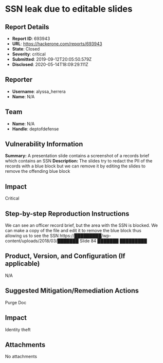 # SSN leak due to editable slides

## Report Details
- **Report ID**: 693943
- **URL**: https://hackerone.com/reports/693943
- **State**: Closed
- **Severity**: critical
- **Submitted**: 2019-09-12T20:05:50.579Z
- **Disclosed**: 2020-05-14T18:09:29.111Z

## Reporter
- **Username**: alyssa_herrera
- **Name**: N/A

## Team
- **Name**: N/A
- **Handle**: deptofdefense

## Vulnerability Information
**Summary:**
A presentation slide contains a screenshot of a records brief which contains an SSN
**Description:**
The slides try to redact the PII of the records with a blue block but we can remove it by editing the slides to remove the offending blue block
## Impact
Critical 
## Step-by-step Reproduction Instructions
We can see an officer record brief, but the area with the SSN is blocked. We can make a copy of the file and edit it to remove the blue block thus allowing us to see the SSN
https://█████████/wp-content/uploads/2018/03/███████
Slide 84
███████
█████████
## Product, Version, and Configuration (If applicable)
N/A
## Suggested Mitigation/Remediation Actions

Purge Doc

## Impact

Identity theft

## Attachments
No attachments
